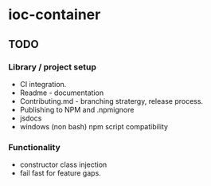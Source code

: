 # ioc-container


## TODO

### Library / project setup
* CI integration.
* Readme - documentation
* Contributing.md  - branching stratergy, release process.
* Publishing to NPM and .npmignore
* jsdocs
* windows (non bash) npm script compatibility


### Functionality
* constructor class injection
* fail fast for feature gaps.
